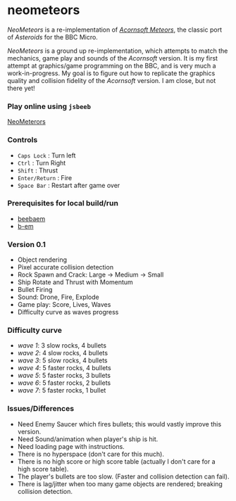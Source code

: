 
# neometeors

_NeoMeteors_ is a re-implementation of [_Acornsoft Meteors_](https://bbcmicro.co.uk/game.php?id=8),
the classic port of _Asteroids_ for the BBC Micro.

_NeoMeteors_ is a ground up re-implementation, which attempts to match the mechanics, game play and sounds of the _Acornsoft_ version. It is my first attempt at graphics/game programming on the BBC, and is very much a work-in-progress. My goal is to figure out how to replicate the graphics quality and collision fidelity of the _Acornsoft_ version. I am close, but not there yet!

### Play online using `jsbeeb`

[NeoMeterors](https://bbc.godbolt.org/?&disc1=https://nick-chapman.github.io/neometeors/neometeors.ssd&autoboot)

### Controls
- `Caps Lock` : Turn left
- `Ctrl` : Turn Right
- `Shift` : Thrust
- `Enter/Return` : Fire
- `Space Bar` : Restart after game over

### Prerequisites for local build/run

- [beebaem](https://github.com/stardot/beebasm)
- [b-em](https://github.com/stardot/b-em)

### Version 0.1
- Object rendering
- Pixel accurate collision detection
- Rock Spawn and Crack: Large -> Medium -> Small
- Ship Rotate and Thrust with Momentum
- Bullet Firing
- Sound: Drone, Fire, Explode
- Game play: Score, Lives, Waves
- Difficulty curve as waves progress

### Difficulty curve
- _wave 1_: 3 slow rocks, 4 bullets
- _wave 2_: 4 slow rocks, 4 bullets
- _wave 3_: 5 slow rocks, 4 bullets
- _wave 4_: 5 faster rocks, 4 bullets
- _wave 5_: 5 faster rocks, 3 bullets
- _wave 6_: 5 faster rocks, 2 bullets
- _wave 7_: 5 faster rocks, 1 bullet

### Issues/Differences
- Need Enemy Saucer which fires bullets; this would vastly improve this version.
- Need Sound/animation when player's ship is hit.
- Need loading page with instructions.
- There is no hyperspace (don't care for this much).
- There is no high score or high score table (actually I don't care for a high score table).
- The player's bullets are too slow. (Faster and collision detection can fail).
- There is lag/jitter when too many game objects are rendered; breaking collision detection.
